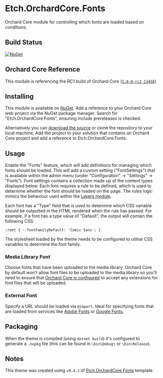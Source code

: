 # Etch.OrchardCore.Fonts

Orchard Core module for controlling which fonts are loaded based on conditions.

## Build Status

[![NuGet](https://img.shields.io/nuget/v/Etch.OrchardCore.Fonts.svg)](https://www.nuget.org/packages/Etch.OrchardCore.Fonts)

## Orchard Core Reference

This module is referencing the RC1 build of Orchard Core ([`1.0.0-rc2-13450`](https://www.nuget.org/packages/OrchardCore.Module.Targets/1.0.0-rc2-13450)).

## Installing

This module is available on [NuGet](https://www.nuget.org/packages/Etch.OrchardCore.Fonts). Add a reference to your Orchard Core web project via the NuGet package manager. Search for "Etch.OrchardCore.Fonts", ensuring include prereleases is checked.

Alternatively you can [download the source](https://github.com/etchuk/Etch.OrchardCore.Fonts/archive/master.zip) or clone the repository to your local machine. Add the project to your solution that contains an Orchard Core project and add a reference to Etch.OrchardCore.Fonts.

## Usage

Enable the "Fonts" feature, which will add definitions for managing which fonts should be loaded. This will add a custom setting ("FontSettings") that is available within the admin menu (under "Configuration" -> "Settings" -> "Fonts"). Font settings contains a collection made up of the content types displayed below. Each font requires a rule to be defined, which is used to determine whether the font should be loaded on the page. The rules logic mimics the behaviour used within the [Layers module](https://docs.orchardcore.net/en/dev/docs/reference/modules/Layers/).

Each font has a "Type" field that is used to determine which CSS variable should be outputted in the HTML rendered when the rule has passed. For example, if a font has a type value of "Default", the output will contain the following CSS:

```
:root { --fontFamilyDefault: 'Comic Sans'; }
```

The stylesheet loaded by the theme needs to be configured to utilise CSS variables to determine the font family.

### Media Library Font

Choose fonts that have been uploaded to the media library. Orchard Core by default won't allow font files to be uploaded to the media library so you'll need to ensure that [Orchard Core is configured](https://docs.orchardcore.net/en/dev/docs/reference/modules/Media/#configuration) to accept any extensions for font files that will be uploaded.

### External Font

Specify a URL should be loaded via `@import`. Ideal for specifying fonts that are loaded from services like [Adobe Fonts](https://fonts.adobe.com/) or [Google Fonts](https://fonts.google.com/).

## Packaging

When the theme is compiled (using `dotnet build`) it's configured to generate a `.nupkg` file (this can be found in `\bin\Debug\` or `\bin\Release`).

## Notes

This theme was created using `v0.4.2` of [Etch.OrchardCore.Fonts](https://github.com/EtchUK/Etch.OrchardCore.Fonts) template.